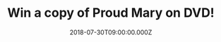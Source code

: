 ---
campaign-uuid: "c-d4b38bf2-2445-473c-9429-1b39e30ac5a9"
type: "Preview"
category: "Gifts"
date: "2018-07-30T09:00:00.000Z"
end-date: "2018-08-30T23:59:00.000Z"
disable-form: false
is_promoted: true
has_entry_page: true
title: "Win a copy of Proud Mary on DVD!"
competition-description: "<p>Calling all Taraji Penda Henson fans! To celebrate the\
  \ release of her brand new movie Proud Mary on DVD, we have managed to get our hands\
  \ on 3 copies of the DVD to give away to 3 lucky NME AAA members!</p>\r\n<p>Weekend\
  \ = SORTED!</p>"
hero-header: "Win a copy of Proud Mary on DVD!"
terms-confirmation: "N/A"
banner-img: "https://assets.expresslyapp.com/asset-26d87b92-dc1b-4872-8972-81348fbb544d.jpg"
logo-left-href: "aaa.nme.com"
logo-left-image: "https://assets.expresslyapp.com/asset-5d72ecf9-34a3-46d0-880d-1dd7dabd59e0.jpg"
logo-left-title: "NME AAA"
bg-image-hero: "https://assets.expresslyapp.com/asset-088158a4-1c67-470a-98f0-87e7ac7e2bcd.jpg"
bg-image-first: "https://assets.expresslyapp.com/asset-3bf610bc-18a2-4946-8f85-115a24ca4bce.jpg"
bg-image-second: "https://assets.expresslyapp.com/asset-76d61bfc-02d5-4736-ae32-b2194f7a22f6.jpg"
section1-content: "<p>Lethal, professional hit-woman Mary (Taraji P. Henson) works\
  \ for the most notorious crime family in town.\_When Mary shoots a protected mobster\
  \ in order to save a young boy, she must take on a rogues’ gallery of crime figures,\
  \ from the Russian Mafia to those closest to her, including her former lover.</p>\r\
  \n<p>Armed with her wits and a closet full of guns Mary must do whatever it takes\
  \ to be the last woman standing in this energetic and explosive action thriller.</p>\_"
section2-content: "<p>The sensational DVD is packed with exclusive features including\
  \ Mary’s World, The Beginning of the End, If Looks Could Kill & many more!.</p>\
  \ \r\n<p>This Proud Mary on DVD release from Sony Pictures Home Entertainment is\
  \ the best plan for your weekend! Think no more and enter the form below for a chance\
  \ to win one of 3 copies of this amazing DVD!</p>\r\n<p>Good luck!</p>"
entry-title: "Win a copy of Proud Mary on DVD!"
entry-content: "Enter the draw to win a copy of Proud Mary on DVD!  by completing\
  \ the form below before 23:59 on 30th of August 2018."
has-winner: false
prize-description: "A copy of Proud Mary on DVD!"
special-conditions: "Multiple entries are allowed up to one every day."
---